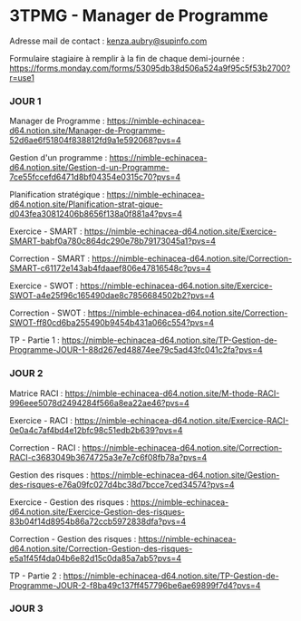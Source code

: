 # 3TPMG - Manager de Programme

Adresse mail de contact : kenza.aubry@supinfo.com

Formulaire stagiaire à remplir à la fin de chaque demi-journée : https://forms.monday.com/forms/53095db38d506a524a9f95c5f53b2700?r=use1

### JOUR 1

Manager de Programme : https://nimble-echinacea-d64.notion.site/Manager-de-Programme-52d6ae6f51804f838812fd9a1e592068?pvs=4

Gestion d'un programme : https://nimble-echinacea-d64.notion.site/Gestion-d-un-Programme-7ce55fccefd6471d8bf04354e0315c70?pvs=4

Planification stratégique : https://nimble-echinacea-d64.notion.site/Planification-strat-gique-d043fea30812406b8656f138a0f881a4?pvs=4

Exercice - SMART : https://nimble-echinacea-d64.notion.site/Exercice-SMART-babf0a780c864dc290e78b79173045a1?pvs=4

Correction - SMART : https://nimble-echinacea-d64.notion.site/Correction-SMART-c61172e143ab4fdaaef806e47816548c?pvs=4

Exercice - SWOT : https://nimble-echinacea-d64.notion.site/Exercice-SWOT-a4e25f96c165490dae8c7856684502b2?pvs=4

Correction - SWOT : https://nimble-echinacea-d64.notion.site/Correction-SWOT-ff80cd6ba255490b9454b431a066c554?pvs=4

TP - Partie 1 : https://nimble-echinacea-d64.notion.site/TP-Gestion-de-Programme-JOUR-1-88d267ed48874ee79c5ad43fc041c2fa?pvs=4

### JOUR 2

Matrice RACI : https://nimble-echinacea-d64.notion.site/M-thode-RACI-996eee5078d2494284f566a8ea22ae46?pvs=4

Exercice - RACI : https://nimble-echinacea-d64.notion.site/Exercice-RACI-0e0a4c7af4bd4e12bfc98c51edb2b639?pvs=4

Correction - RACI : https://nimble-echinacea-d64.notion.site/Correction-RACI-c3683049b3674725a3e7e7c6f08fb78a?pvs=4

Gestion des risques : https://nimble-echinacea-d64.notion.site/Gestion-des-risques-e76a09fc027d4bc38d7bcce7ced34574?pvs=4

Exercice - Gestion des risques : https://nimble-echinacea-d64.notion.site/Exercice-Gestion-des-risques-83b04f14d8954b86a72ccb5972838dfa?pvs=4

Correction - Gestion des risques : https://nimble-echinacea-d64.notion.site/Correction-Gestion-des-risques-e5a1f45f4da04b6e82d15c0da85a7ab5?pvs=4

TP - Partie 2 : https://nimble-echinacea-d64.notion.site/TP-Gestion-de-Programme-JOUR-2-f8ba49c137ff457796be6ae69899f7d4?pvs=4

### JOUR 3

